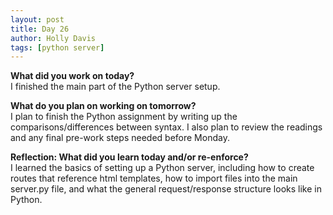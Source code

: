 ```yaml
---
layout: post
title: Day 26
author: Holly Davis
tags: [python server]
---
```


**What did you work on today?**  
I finished the main part of the Python server setup.

**What do you plan on working on tomorrow?**  
I plan to finish the Python assignment by writing up the comparisons/differences between syntax. I also plan to review the readings and any final pre-work steps needed before Monday.

**Reflection: What did you learn today and/or re-enforce?**  
I learned the basics of setting up a Python server, including how to create routes that reference html templates, how to import files into the main server.py file, and what the general request/response structure looks like in Python.